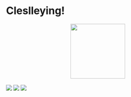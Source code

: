 <h1>Cleslleying!</h1>
<div align="center">
  <a href="https://github.com/cleslleydemoura">
  <img height="150em" src="https://github-readme-stats.vercel.app/api/top-langs/?username=cleslleydemoura&layout=compact&langs_count=7&theme=dark"/>
</div>
  <br>
  <div>
    <a href="mailto:cleslleydemoura@gmail.com" target="_blank" rel="external"><img src="https://img.shields.io/badge/-Gmail-%23333?style=for-the-badge&logo=gmail&logoColor=white" target="_blank"></a>
    <a href="https://www.linkedin.com/in/cleslley" target="_blank" rel="external"><img src="https://img.shields.io/badge/-LinkedIn-%230077B5?style=for-the-badge&logo=linkedin&logoColor=white" target="_blank"></a> 
    <a href="https://instagram.com/cleslleydemoura" target="_blank" rel="external"><img src="https://img.shields.io/badge/-Instagram-%23E4405F?style=for-the-badge&logo=instagram&logoColor=white" target="_blank"></a>
  </div>
